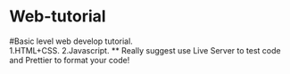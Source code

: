 # Web-tutorial
#Basic level web develop tutorial.  
1.HTML+CSS. 
2.Javascript. 
** Really suggest use Live Server to test code and Prettier to format your code!  
